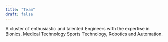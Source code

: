 ```yaml
---
title: "Team"
draft: false
---
```

A cluster of enthusiastic and talented Engineers with the expertise in Bionics, Medical Technology Sports Technology, Robotics and Automation.